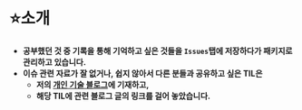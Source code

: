 # ⭐소개
* **공부했던 것 중 기록을 통해 기억하고 싶은 것들을 `Issues`탭에 저장하다가 패키지로 관리하고 있습니다.**
* **이슈 관련 자료가 잘 없거나, 쉽지 않아서 다른 분들과 공유하고 싶은 TIL은**
  * **저의 [개인 기술 블로그](https://dkswhdgur246.tistory.com/)에 기재하고,**
  * **해당 TIL에 관련 블로그 글의 링크를 걸어 놓았습니다.**

